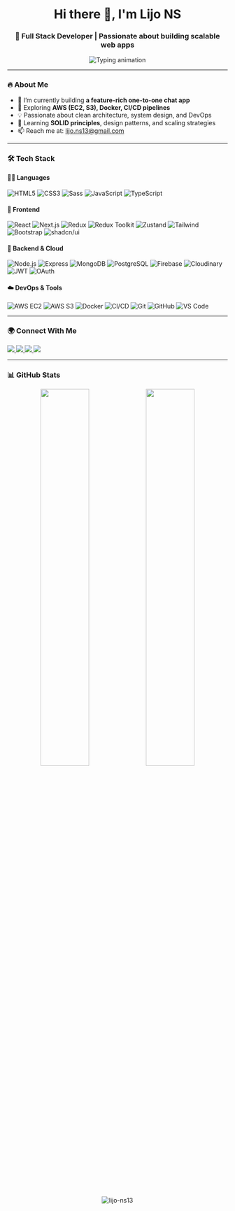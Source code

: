 <h1 align="center">Hi there 👋, I'm Lijo NS</h1>
<h3 align="center">🚀 Full Stack Developer | Passionate about building scalable web apps</h3>

<p align="center">
  <img src="https://readme-typing-svg.herokuapp.com?font=Fira+Code&weight=500&size=20&duration=3000&pause=1000&center=true&vCenter=true&width=435&lines=MERN+Stack+Developer;TypeScript+%7C+Next.js+%7C+AWS+Lover;CI%2FCD+%7C+OAuth+%7C+Cloud+Ready" alt="Typing animation" />
</p>

---

### 🔥 About Me

- 🔭 I’m currently building **a feature-rich one-to-one chat app**
- 🌱 Exploring **AWS (EC2, S3), Docker, CI/CD pipelines**
- 💡 Passionate about clean architecture, system design, and DevOps
- 🧠 Learning **SOLID principles**, design patterns, and scaling strategies
- 📫 Reach me at: [lijo.ns13@gmail.com](mailto:lijo.ns13@gmail.com)

---

### 🛠️ Tech Stack

#### 🧑‍💻 Languages
![HTML5](https://img.shields.io/badge/-HTML5-E34F26?style=flat&logo=html5&logoColor=white)
![CSS3](https://img.shields.io/badge/-CSS3-1572B6?style=flat&logo=css3)
![Sass](https://img.shields.io/badge/-Sass-CC6699?style=flat&logo=sass)
![JavaScript](https://img.shields.io/badge/-JavaScript-F7DF1E?style=flat&logo=javascript&logoColor=000)
![TypeScript](https://img.shields.io/badge/-TypeScript-3178C6?style=flat&logo=typescript)

#### 🧰 Frontend
![React](https://img.shields.io/badge/-React-61DAFB?style=flat&logo=react)
![Next.js](https://img.shields.io/badge/-Next.js-000000?style=flat&logo=next.js)
![Redux](https://img.shields.io/badge/-Redux-764ABC?style=flat&logo=redux)
![Redux Toolkit](https://img.shields.io/badge/-Redux_Toolkit-593D88?style=flat&logo=redux)
![Zustand](https://img.shields.io/badge/-Zustand-000000?style=flat&logo=Zustand&logoColor=white)
![Tailwind](https://img.shields.io/badge/-TailwindCSS-06B6D4?style=flat&logo=tailwind-css)
![Bootstrap](https://img.shields.io/badge/-Bootstrap-7952B3?style=flat&logo=bootstrap)
![shadcn/ui](https://img.shields.io/badge/-shadcn%2Fui-000?style=flat&logo=vercel)

#### 🧰 Backend & Cloud
![Node.js](https://img.shields.io/badge/-Node.js-339933?style=flat&logo=node.js)
![Express](https://img.shields.io/badge/-Express-000000?style=flat&logo=express)
![MongoDB](https://img.shields.io/badge/-MongoDB-4EA94B?style=flat&logo=mongodb)
![PostgreSQL](https://img.shields.io/badge/-PostgreSQL-336791?style=flat&logo=postgresql)
![Firebase](https://img.shields.io/badge/-Firebase-FFCA28?style=flat&logo=firebase)
![Cloudinary](https://img.shields.io/badge/-Cloudinary-3448C5?style=flat&logo=cloudinary)
![JWT](https://img.shields.io/badge/-JWT-000000?style=flat&logo=json-web-tokens)
![OAuth](https://img.shields.io/badge/-OAuth2-3C3C3D?style=flat&logo=oauth)

#### ☁️ DevOps & Tools
![AWS EC2](https://img.shields.io/badge/-AWS_EC2-FF9900?style=flat&logo=amazonaws)
![AWS S3](https://img.shields.io/badge/-AWS_S3-569A31?style=flat&logo=amazonaws)
![Docker](https://img.shields.io/badge/-Docker-2496ED?style=flat&logo=docker)
![CI/CD](https://img.shields.io/badge/-CI/CD-blue?style=flat&logo=githubactions)
![Git](https://img.shields.io/badge/-Git-F05032?style=flat&logo=git)
![GitHub](https://img.shields.io/badge/-GitHub-181717?style=flat&logo=github)
![VS Code](https://img.shields.io/badge/-VS_Code-007ACC?style=flat&logo=visual-studio-code)

---

### 🌍 Connect With Me

<p align="left">
  <a href="https://www.linkedin.com/in/lijons/" target="_blank">
    <img src="https://img.shields.io/badge/LinkedIn-%230077B5.svg?&style=for-the-badge&logo=linkedin&logoColor=white" />
  </a>
  <a href="https://medium.com/@lijo.ns13" target="_blank">
    <img src="https://img.shields.io/badge/Medium-black?style=for-the-badge&logo=medium" />
  </a>
  <a href="https://leetcode.com/lijo-ns13" target="_blank">
    <img src="https://img.shields.io/badge/LeetCode-FFA116?style=for-the-badge&logo=leetcode&logoColor=black" />
  </a>
  <a href="https://instagram.com/lijo.ns" target="_blank">
    <img src="https://img.shields.io/badge/Instagram-E4405F?style=for-the-badge&logo=instagram&logoColor=white" />
  </a>
</p>

---

### 📊 GitHub Stats

<p align="center">
  <img src="https://github-readme-stats.vercel.app/api?username=lijo-ns13&show_icons=true&theme=radical" width="47%"/>
  <img src="https://github-readme-streak-stats.herokuapp.com/?user=lijo-ns13&theme=radical" width="47%"/>
</p>

<p align="center">
  <img src="https://komarev.com/ghpvc/?username=lijo-ns13&label=Profile%20views&color=0e75b6&style=flat" alt="lijo-ns13" />
</p>
